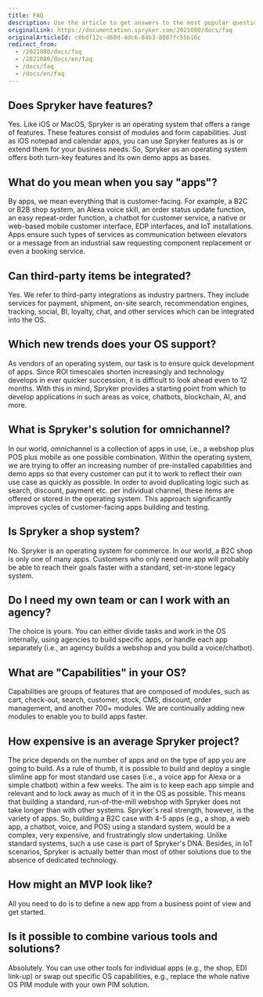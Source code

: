 ```yaml
---
title: FAQ
description: Use the article to get answers to the most popular questions about Spryker.
originalLink: https://documentation.spryker.com/2021080/docs/faq
originalArticleId: c0bdf12c-d68d-4dc6-84b3-8087fc55b16c
redirect_from:
  - /2021080/docs/faq
  - /2021080/docs/en/faq
  - /docs/faq
  - /docs/en/faq
---
```


## Does Spryker have features?

Yes. Like iOS or MacOS, Spryker is an operating system that offers a range of features. These features consist of modules and form capabilities. Just as iOS notepad and calendar apps, you can use Spryker features as is or extend them for your business needs. So, Spryker as an operating system offers both turn-key features and its own demo apps as bases.

## What do you mean when you say "apps"?

By apps, we mean everything that is customer-facing. For example, a B2C or B2B shop system, an Alexa voice skill, an order status update function, an easy repeat-order function, a chatbot for customer service, a native or web-based mobile customer interface, EDP interfaces, and IoT installations. Apps ensure such types of services as communication between elevators or a message from an industrial saw requesting component replacement or even a booking service.
    
## Can third-party items be integrated?

Yes. We refer to third-party integrations as industry partners. They include services for payment, shipment, on-site search, recommendation engines, tracking, social, BI, loyalty, chat, and other services which can be integrated into the OS.
   
## Which new trends does your OS support?

As vendors of an operating system, our task is to ensure quick development of apps. Since ROI timescales shorten increasingly and technology develops in ever quicker succession, it is difficult to look ahead even to 12 months. With this in mind, Spryker provides a starting point from which to develop applications in such areas as voice, chatbots, blockchain, AI, and more.
   
## What is Spryker's solution for omnichannel?
    
In our world, omnichannel is a collection of apps in use, i.e., a webshop plus POS plus mobile as one possible combination. Within the operating system, we are trying to offer an increasing number of pre-installed capabilities and demo apps so that every customer can put it to work to reflect their own use case as quickly as possible. In order to avoid duplicating logic such as search, discount, payment etc. per individual channel, these items are offered or stored in the operating system. This approach significantly improves cycles of customer-facing apps building and testing.
   
## Is Spryker a shop system?
 
No. Spryker is an operating system for commerce. In our world, a B2C shop is only one of many apps. Customers who only need one app will probably be able to reach their goals faster with a standard, set-in-stone legacy system.

## Do I need my own team or can I work with an agency?

The choice is yours. You can either divide tasks and work in the OS internally, using agencies to build specific apps, or handle each app separately (i.e., an agency builds a webshop and you build a voice/chatbot).

## What are "Capabilities" in your OS?

Capabilities are groups of features that are composed of modules, such as cart, check-out, search, customer, stock, CMS, discount, order management, and another 700+ modules. We are continually adding new modules to enable you to build apps faster.

## How expensive is an average Spryker project?

The price depends on the number of apps and on the type of app you are going to build. As a rule of thumb, it is possible to build and deploy a single slimline app for most standard use cases (i.e., a voice app for Alexa or a simple chatbot) within a few weeks. The aim is to keep each app simple and relevant and to lock away as much of it in the OS as possible. This means that building a standard, run-of-the-mill webshop with Spryker does not take longer than with other systems. Spryker's real strength, however, is the variety of apps. So, building a B2C case with 4-5 apps (e.g., a shop, a web app, a chatbot, voice, and POS) using a standard system,  would be a complex, very expensive, and frustratingly slow undertaking. Unlike standard systems, such a use case is part of Spryker's DNA. Besides, in IoT scenarios, Spryker is actually better than most of other solutions due to the absence of dedicated technology.

## How might an MVP look like?

All you need to do is to define a new app from a business point of view and get started.

## Is it possible to combine various tools and solutions?

Absolutely. You can use other tools for individual apps (e.g., the shop, EDI link-up) or swap out specific OS capabilities, e.g., replace the whole native OS PIM module with your own PIM solution.

